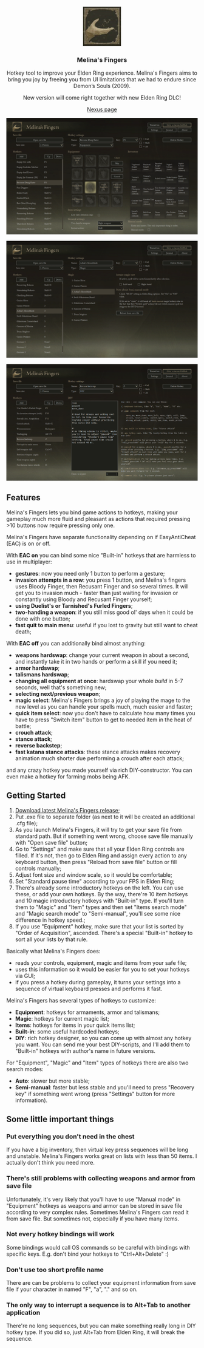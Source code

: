 <p align="center">
  <a target="blank"><img src="src/images/icon.jpg" width="100" alt="MF Logo"/></a>
</p>

<h3 align="center">Melina's Fingers</h3>
<p align="center">Hotkey tool to improve your Elden Ring experience. Melina's Fingers aims to bring you joy by freeing you from UI limitations that we had to endure since Demon’s Souls (2009).</p>
<p align="center">New version will come right together with new Elden Ring DLC!</p>
<p align="center"><a href="https://www.nexusmods.com/eldenring/mods/2504">Nexus page</a></p>

<p align="center">
  <a target="blank"><img src="src/images/screenshot_1.png" alt="MF Logo" /></a>
</p>
<p align="center">
  <a target="blank"><img src="src/images/screenshot_2.png" alt="MF Logo" /></a>
</p>
<p align="center">
  <a target="blank"><img src="src/images/screenshot_3.png" alt="MF Logo" /></a>
</p>

## Features
Melina's Fingers lets you bind game actions to hotkeys, making your gameplay much more fluid and pleasant as actions that required pressing >10 buttons now require pressing only one. 

Melina's Fingers have separate functionality depending on if EasyAntiCheat (EAC) is on or off.

With **EAC on** you can bind some nice "Built-in" hotkeys that are harmless to use in multiplayer:
- **gestures**: now you need only 1 button to perform a gesture;
- **invasion attempts in a row**: you press 1 button, and Meilna's fingers uses Bloody Finger, then Recusant Finger and so several times. It will get you to invasion much - faster than just waiting for invasion or constantly using Bloody and Recusant Finger yourself;
- **using Duelist's or Tarnished's Furled Fingers**;
- **two-handing a weapon**: if you still miss good ol' days when it could be done with one button; 
- **fast quit to main menu**: useful if you lost to gravity but still want to cheat death;

With **EAC off** you can additionally bind almost anything:
- **weapons hardswap**: change your current weapon in about a second, and instantly take it in two hands or perform a skill if you need it;
- **armor hardswap**;
- **talismans hardswap**;
- **changing all equipment at once**: hardswap your whole _build_ in 5-7 seconds, well that's something new;
- **selecting next/previous weapon**;
- **magic select**: Melina's Fingers brings a joy of playing the mage to the new level as you can handle your spells much, much easier and faster;
- **quick item select**: now you don't have to calculate how many times you have to press "Switch item" button to get to needed item in the heat of battle;
- **crouch attack**;
- **stance attack**;
- **reverse backstep**;
- **fast katana stance attacks**: these stance attacks makes recovery animation much shorter due performing a crouch after each attack;

and any crazy hotkey you made yourself via rich DIY-constructor. You can even make a hotkey for farming mobs being AFK.

## Getting Started
1. [Download latest Melina's Fingers release](https://github.com/flower-ab/EldenRing-MelinasFingers/releases/latest);
2. Put .exe file to separate folder (as next to it will be created an additional .cfg file);
3. As you launch Melina's Fingers, it will try to get your save file from standard path. But if something went wrong, choose save file manually with "Open save file" button; 
4. Go to "Settings" and make sure that all your Elden Ring controls are filled. If it's not, then go to Elden Ring and assign every action to any keyboard button, then press "Reload from save file" button or fill controls manually;
5. Adjust font size and window scale, so it would be comfortable;
6. Set "Standard pause time" according to your FPS in Elden Ring;
7. There's already some introductory hotkeys on the left. You can use these, or add your own hotkeys. By the way, there're 10 item hotkeys and 10 magic introductory hotkeys with "Built-in" type. If you'll turn them to "Magic" and "Item" types and then set "Items search mode" and "Magic search mode" to "Semi-manual", you'll see some nice difference in hotkey speed.;
8. If you use "Equipment" hotkey, make sure that your list is sorted by "Order of Acquisition", ascended. There's a special "Built-in" hotkey to sort all your lists by that rule.

Basically what Melina's Fingers does:
- reads your controls, equipment, magic and items from your safe file;
- uses this information so it would be easier for you to set your hotkeys via GUI;
- if you press a hotkey during gameplay, it turns your settings into a sequence of virtual keyboard presses and performs it fast. 

Melina's Fingers has several types of hotkeys to customize:
- **Equipment**: hotkeys for armaments, armor and talismans;
- **Magic**: hotkeys for current magic list;
- **Items**: hotkeys for items in your quick items list;
- **Built-in**: some useful hardcoded hotkeys;
- **DIY**: rich hotkey designer, so you can come up with almost any hotkey you want. You can send me your best DIY-scripts, and I'll add them to "Built-in" hotkeys with author's name in future versions.

For "Equipment", "Magic" and "Item" types of hotkeys there are also two search modes:
- **Auto**: slower but more stable;
- **Semi-manual**: faster but less stable and you'll need to press "Recovery key" if something went wrong (press "Settings" button for more information).

## Some little important things

### Put everything you don't need in the chest
If you have a big inventory, then virtual key press sequences will be long and unstable. Melina's Fingers works great on lists with less than 50 items. I actually don't think you need more. 

### There's still problems with collecting weapons and armor from save file
Unfortunately, it's very likely that you'll have to use "Manual mode" in "Equipment" hotkeys as weapons and armor can be stored in save file according to very complex rules. 
Sometimes Melina's Fingers can read it from save file. But sometimes not, especially if you have many items.

### Not every hotkey bindings will work
Some bindings would call OS commands so be careful with bindings with specific keys. E.g. don't bind your hotkeys to "Ctrl+Alt+Delete" :)

### Don't use too short profile name
There are can be problems to collect your equipment information from save file if your character in named "F", "a", "." and so on.

### The only way to interrupt a sequence is to Alt+Tab to another application
There're no long sequences, but you can make something really long in DIY hotkey type. If you did so, just Alt+Tab from Elden Ring, it will break the sequence.
